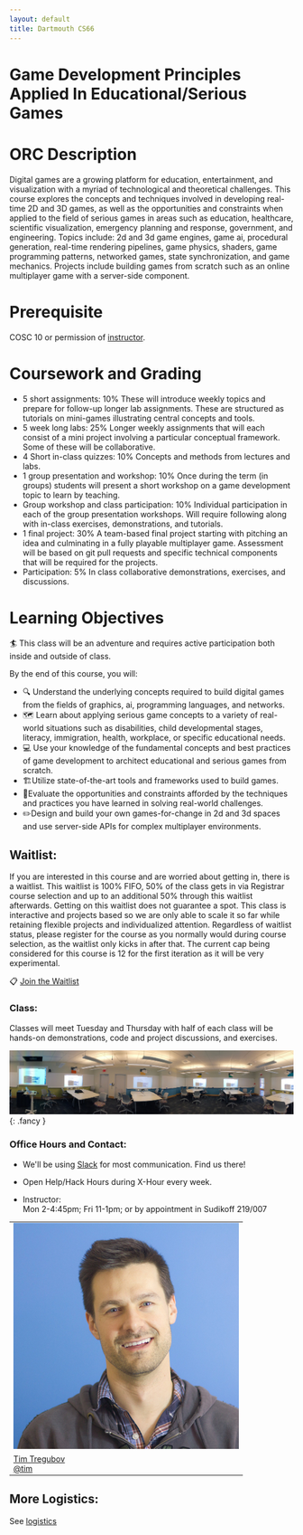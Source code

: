 ```yaml
---
layout: default
title: Dartmouth CS66
---
```



# Game Development Principles Applied In Educational/Serious Games


# ORC Description
Digital games are a growing platform for education, entertainment, and visualization with a myriad of technological and theoretical challenges. This course explores the concepts and techniques involved in developing real-time 2D and 3D games, as well as the opportunities and constraints when applied to the field of serious games in areas such as education, healthcare, scientific visualization, emergency planning and response, government, and engineering. Topics include: 2d and 3d game engines, game ai, procedural generation, real-time rendering pipelines, game physics, shaders, game programming patterns, networked games, state synchronization, and game mechanics. Projects include building games from scratch such as an online multiplayer game with a server-side component.

# Prerequisite

COSC 10 or permission of [instructor](mailto:tim@cs.dartmouth.edu). 

# Coursework and Grading

* 5 short assignments: 10%
  These will introduce weekly topics and prepare for follow-up longer lab assignments. These are structured as tutorials on mini-games illustrating central concepts and tools.
* 5 week long labs: 25%
  Longer weekly assignments that will each consist of a mini project involving a particular conceptual framework. Some of these will be collaborative.
* 4 Short in-class quizzes: 10%
  Concepts and methods from lectures and labs.
* 1 group presentation and workshop: 10%
  Once during the term (in groups) students will present a short workshop on a game development topic to learn by teaching.
* Group workshop and class participation: 10%
  Individual participation in each of the group presentation workshops. Will require following along with in-class exercises, demonstrations, and tutorials.
* 1 final project: 30%
  A team-based final project starting with pitching an idea and culminating in a fully playable multiplayer game. Assessment will be based on git pull requests and specific technical components that will be required for the projects.
* Participation: 5%
  In class collaborative demonstrations, exercises, and discussions.

# Learning Objectives

🏄 This class will be an adventure and requires active participation both inside and outside of class.

By the end of this course, you will:

* 🔍 Understand the underlying concepts required to build digital games from the fields of graphics, ai, programming languages, and networks.
* 🗺 Learn about applying serious game concepts to a variety of real-world situations such as disabilities, child developmental stages, literacy, immigration, health, workplace, or specific educational needs.
* 💻 Use your knowledge of the fundamental concepts and best practices of game development to architect educational and serious games from scratch.
* 🏗️Utilize state-of-the-art tools and frameworks used to build games.
* 🔬Evaluate the opportunities and constraints afforded by the techniques and practices you have learned in solving real-world challenges.
* ✏️Design and build your own games-for-change in 2d and 3d spaces and use server-side APIs for complex multiplayer environments.

## Waitlist:

If you are interested in this course and are worried about getting in, there is a waitlist. This waitlist is 100% FIFO, 50% of the class gets in via Registrar course selection and up to an additional 50% through this waitlist afterwards. Getting on this waitlist does not guarantee a spot. This class is interactive and projects based so we are only able to scale it so far while retaining flexible projects and individualized attention. Regardless of waitlist status, please register for the course as you normally would during course selection, as the waitlist only kicks in after that. The current cap being considered for this course is 12 for the first iteration as it will be very experimental.

📋 [Join the Waitlist](waitlist/)


### Class:

Classes will meet Tuesday and Thursday with half of each class will be hands-on demonstrations, code and project discussions, and exercises.

![](assets/imgs/carson61.jpg){: .fancy }

### Office Hours and Contact:

  - We'll be using [Slack](https://cs66-dartmouth.slack.com) for most communication. Find us there!

  - Open Help/Hack Hours during X-Hour every week. <br>

  - Instructor:<br>
    Mon 2-4:45pm; Fri 11-1pm; or by appointment in Sudikoff 219/007

<table>
  <tr>
    <td>
      <img class="profile fancy" src="assets/imgs/tt_profile.jpg" />
    </td>
  </tr>
  <tr>
    <td>
      <a href="mailto:tim@cs.dartmouth.edu">Tim Tregubov</a><br>
      <a href="https://cs66-dartmouth.slack.com/messages/@tim/">@tim</a>
    </td>
  </tr>
</table>


## More Logistics:

See [logistics](/logistics)
